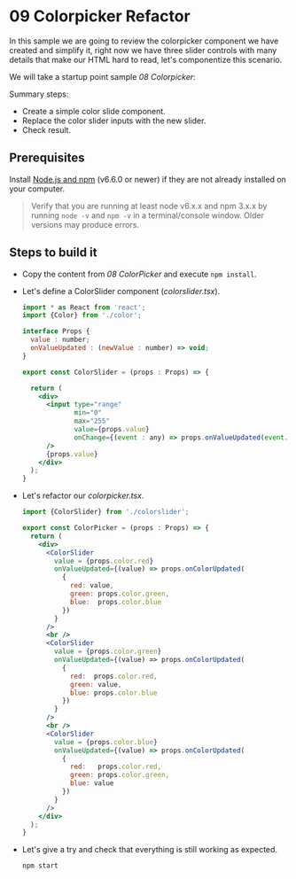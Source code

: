 # 09 Colorpicker Refactor

In this sample we are going to review the colorpicker component we have created
and simplify it, right now we have three slider controls with many details
that make our HTML hard to read, let's componentize this scenario.

We will take a startup point sample _08 Colorpicker_:

Summary steps:

- Create a simple color slide component.
- Replace the color slider inputs with the new slider.
- Check result.


## Prerequisites

Install [Node.js and npm](https://nodejs.org/en/) (v6.6.0 or newer) if they are not already installed on your computer.

> Verify that you are running at least node v6.x.x and npm 3.x.x by running `node -v` and `npm -v` in a terminal/console window. Older versions may produce errors.

## Steps to build it

- Copy the content from _08 ColorPicker_ and execute `npm install`.

- Let's define a ColorSlider component (_colorslider.tsx_).

  ```jsx
  import * as React from 'react';
  import {Color} from './color';

  interface Props {
    value : number;
    onValueUpdated : (newValue : number) => void;
  }

  export const ColorSlider = (props : Props) => {

    return (
      <div>
        <input type="range"
               min="0"
               max="255"
               value={props.value}
               onChange={(event : any) => props.onValueUpdated(event.target.value)}
        />
        {props.value}
      </div>
    );
  }
  ```

- Let's refactor our _colorpicker.tsx_.

  ```jsx
  import {ColorSlider} from './colorslider';
  ```

  ```jsx
  export const ColorPicker = (props : Props) => {
    return (
      <div>
        <ColorSlider
          value = {props.color.red}
          onValueUpdated={(value) => props.onColorUpdated(
            {
              red: value,
              green: props.color.green,
              blue:  props.color.blue
            })
          }
        />
        <br />
        <ColorSlider
          value = {props.color.green}
          onValueUpdated={(value) => props.onColorUpdated(
            {
              red:  props.color.red,
              green: value,
              blue: props.color.blue
            })
          }
        />
        <br />
        <ColorSlider
          value = {props.color.blue}
          onValueUpdated={(value) => props.onColorUpdated(
            {
              red:   props.color.red,
              green: props.color.green,
              blue: value
            })
          }
        />
      </div>
    );
  }
  ```

- Let's give a try and check that everything is still working as expected.

  ```
  npm start
  ```

